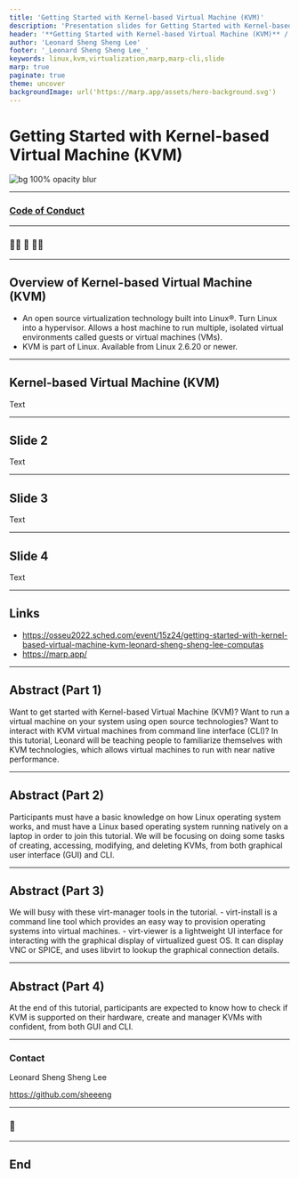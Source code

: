```yaml
---
title: 'Getting Started with Kernel-based Virtual Machine (KVM)'
description: 'Presentation slides for Getting Started with Kernel-based Virtual Machine (KVM) workshop at Open Source Summit Europe 2022.'
header: '**Getting Started with Kernel-based Virtual Machine (KVM)** / Open Source On-Ramp / **Open Source Summit Europe 2002**'
author: 'Leonard Sheng Sheng Lee'
footer: '_Leonard Sheng Sheng Lee_'
keywords: linux,kvm,virtualization,marp,marp-cli,slide
marp: true
paginate: true
theme: uncover
backgroundImage: url('https://marp.app/assets/hero-background.svg')
---
```


# Getting Started with Kernel-based Virtual Machine (KVM)

![bg 100% opacity blur](https://marp.app/assets/hero-background.svg)


---

### <!--fit--> [Code of Conduct](https://events.linuxfoundation.org/open-source-summit-europe/attend/code-of-conduct/)

---

### <!--fit--> :raising_hand_man: :raising_hand: :raising_hand_woman:

---
## Overview of Kernel-based Virtual Machine (KVM)

- An open source virtualization technology built into Linux®. Turn Linux into a hypervisor. Allows a host machine to run multiple, isolated virtual environments called guests or virtual machines (VMs).
- KVM is part of Linux. Available from Linux 2.6.20 or newer.

<!--
Some speaker notes here that might be useful.
-->

---

## Kernel-based Virtual Machine (KVM)

Text

---

## Slide 2

Text

---

## Slide 3

Text

---

## Slide 4

Text

---

## Links

- <https://osseu2022.sched.com/event/15z24/getting-started-with-kernel-based-virtual-machine-kvm-leonard-sheng-sheng-lee-computas>
- <https://marp.app/>

---

## Abstract (Part 1)

Want to get started with Kernel-based Virtual Machine (KVM)? Want to run a virtual machine on your system using open source technologies? Want to interact with KVM virtual machines from command line interface (CLI)? In this tutorial, Leonard will be teaching people to familiarize themselves with KVM technologies, which allows virtual machines to run with near native performance.

---

## Abstract (Part 2)

Participants must have a basic knowledge on how Linux operating system works, and must have a Linux based operating system running natively on a laptop in order to join this tutorial. We will be focusing on doing some tasks of creating, accessing, modifying, and deleting KVMs, from both graphical user interface (GUI) and CLI.

---

## Abstract (Part 3)

We will busy with these virt-manager tools in the tutorial. - virt-install is a command line tool which provides an easy way to provision operating systems into virtual machines. - virt-viewer is a lightweight UI interface for interacting with the graphical display of virtualized guest OS. It can display VNC or SPICE, and uses libvirt to lookup the graphical connection details.

---

## Abstract (Part 4)

At the end of this tutorial, participants are expected to know how to check if KVM is supported on their hardware, create and manager KVMs with confident, from both GUI and CLI.

---

### Contact

Leonard Sheng Sheng Lee

<https://github.com/sheeeng>

---

### <!--fit--> :pray:

---

## End
